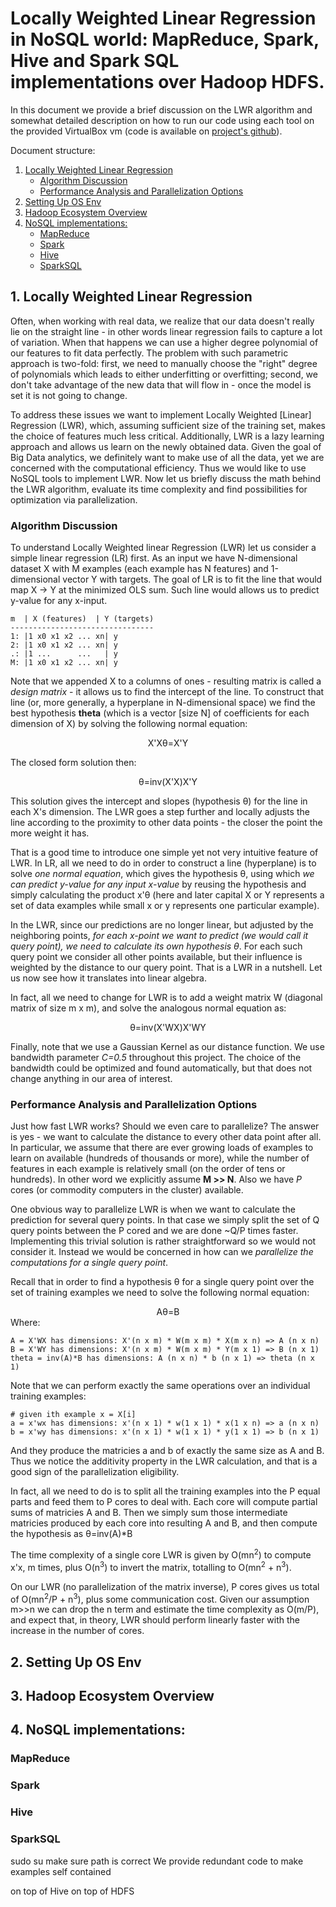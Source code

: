 # Locally Weighted Linear Regression in NoSQL world: MapReduce, Spark, Hive and Spark SQL implementations over Hadoop HDFS.

In this document we provide a brief discussion on the LWR algorithm and somewhat detailed description on how to run our code using each tool on the provided VirtualBox vm (code is available on [project's github](https://github.com/alexsalo/nosql-locally-weighted-regression)).

Document structure:
1. [Locally Weighted Linear Regression](#lwr)
    - [Algorithm Discussion](#lwr-discussion)
    - [Performance Analysis and Parallelization Options](#lwr-performance)
2. [Setting Up OS Env](#os-setup)
3. [Hadoop Ecosystem Overview](#hadoop-overview)
4. [NoSQL implementations:](#nosql)
    - [MapReduce](#nosql-mapreduce)
    - [Spark](#nosql-spark)
    - [Hive](#nosql-hive)
    - [SparkSQL](#nosql-sparksql)

## 1. Locally Weighted Linear Regression <a id="lwr"></a>
Often, when working with real data, we realize that our data doesn't really lie on the straight line - in other words linear regression fails to capture a lot of variation. When that happens we can use a higher degree polynomial of our features to fit data perfectly. The problem with such parametric approach is two-fold: first, we need to manually choose the "right" degree of polynomials which leads to either underfitting or overfitting; second, we don't take advantage of the new data that will flow in - once the model is set it is not going to change.

To address these issues we want to implement Locally Weighted [Linear] Regression (LWR), which, assuming sufficient size of the training set, makes the choice of features much less critical. Additionally, LWR is a lazy learning approach and allows us learn on the newly obtained data. Given the goal of Big Data analytics, we definitely want to make use of all the data, yet we are concerned with the computational efficiency. Thus we would like to use NoSQL tools to implement LWR. Now let us briefly discuss the math behind the LWR algorithm, evaluate its time complexity  and find possibilities for optimization via parallelization.

### Algorithm Discussion <a id="lwr-discussion"></a>
To understand Locally Weighted linear Regression (LWR) let us consider a simple linear regression (LR) first. As an input we have N-dimensional dataset X with M examples (each example has N features) and 1-dimensional vector Y with targets. The goal of LR is to fit the line that would map X -> Y at the minimized OLS sum. Such line would allows us to predict y-value for any x-input.
```shell
m  | X (features)  | Y (targets)  
--------------------------------
1: |1 x0 x1 x2 ... xn| y
2: |1 x0 x1 x2 ... xn| y
.: |1 ...      ...   | y
M: |1 x0 x1 x2 ... xn| y
```
Note that we appended X to a columns of ones - resulting matrix is called a *design matrix* - it allows us to find the intercept of the line. To construct that line (or, more generally, a hyperplane in N-dimensional space) we find the best hypothesis **theta** (which is a vector [size N] of coefficients for each dimension of X) by solving the following normal equation:
<center>X'X&theta;=X'Y</center>

The closed form solution then:
<center>&theta;=inv(X'X)X'Y</center>

This solution gives the intercept and slopes (hypothesis &theta;) for the line in each X's dimension. The LWR goes a step further and locally adjusts the line according to the proximity to other data points - the closer the point the more weight it has.

That is a good time to introduce one simple yet not very intuitive feature of LWR. In LR, all we need to do in order to construct a line (hyperplane) is to solve *one normal equation*, which gives the hypothesis &theta;, using which *we can predict y-value for any input x-value* by reusing the hypothesis and simply calculating the product x'&theta; (here and later capital X or Y represents a set of data examples while small x or y represents one particular example).

In the LWR, since our predictions are no longer linear, but adjusted by the neighboring points, *for each x-point we want to predict (we would call it query point), we need to calculate its own hypothesis &theta;*. For each such query point we consider all other points available, but their influence is weighted by the distance to our query point. That is a LWR in a nutshell. Let us now see how it translates into linear algebra.

In fact, all we need to change for LWR is to add a weight matrix W (diagonal matrix of size m x m), and solve the analogous normal equation as:
<center>&theta;=inv(X'WX)X'WY</center>

Finally, note that we use a Gaussian Kernel as our distance function. We use bandwidth parameter *C=0.5* throughout this project. The choice of the bandwidth could be optimized and found automatically, but that does not change anything in our area of interest.

### Performance Analysis and Parallelization Options <a id="lwr-performance"></a>
Just how fast LWR works? Should we even care to parallelize? The answer is yes - we want to calculate the distance to every other data point after all. In particular, we assume that there are ever growing loads of examples to learn on available (hundreds of thousands or more), while the number of features in each example is relatively small (on the order of tens or hundreds). In other word we explicitly assume **M >> N**. Also we have *P* cores (or commodity computers in the cluster) available.

One obvious way to parallelize LWR is when we want to calculate the prediction for several query points. In that case we simply split the set of Q query points between the P cored and we are done ~Q/P times faster. Implementing this trivial solution is rather straightforward so we would not consider it. Instead we would be concerned in how can we *parallelize the computations for a single query point*.

Recall that in order to find a hypothesis &theta; for a single query point over the set of training examples we need to solve the following normal equation:
<center>A&theta;=B</center>
Where:

```shell
A = X'WX has dimensions: X'(n x m) * W(m x m) * X(m x n) => A (n x n)
B = X'WY has dimensions: X'(n x m) * W(m x m) * Y(m x 1) => B (n x 1)
theta = inv(A)*B has dimensions: A (n x n) * b (n x 1) => theta (n x 1)
```
Note that we can perform exactly the same operations over an individual training examples:
```shell
# given ith example x = X[i]
a = x'wx has dimensions: x'(n x 1) * w(1 x 1) * x(1 x n) => a (n x n)
b = x'wy has dimensions: x'(n x 1) * w(1 x 1) * y(1 x 1) => b (n x 1)
```
And they produce the matricies a and b of exactly the same size as A and B. Thus we notice the additivity property in the LWR calculation, and that is a good sign of the parallelization eligibility.

In fact, all we need to do is to split all the training examples into the P equal parts and feed them to P cores to deal with. Each core will compute partial sums of matricies A and B. Then we simply sum those intermediate matricies produced by each core into resulting A and B, and then compute the hypothesis as &theta;=inv(A)\*B

The time complexity of a single core LWR is given by O(mn<sup>2</sup>) to compute x'x, m times, plus O(n<sup>3</sup>) to invert the matrix, totalling to O(mn<sup>2</sup> + n<sup>3</sup>).

On our LWR (no parallelization of the matrix inverse), P cores gives us total of O(mn<sup>2</sup>/P + n<sup>3</sup>), plus some communication cost. Given our assumption m>>n we can drop the n term and estimate the time complexity as O(m/P), and expect that, in theory, LWR should perform linearly faster with the increase in the number of cores.

## 2. Setting Up OS Env <a id="os-setup"></a>

## 3. Hadoop Ecosystem Overview <a id="hadoop-overview"></a>

## 4. NoSQL implementations: <a id="nosql"></a>
### MapReduce  <a id="nosql-mapreduce"></a>
### Spark <a id="nosql-spark"></a>
### Hive <a id="nosql-hive"></a>
### SparkSQL <a id="nosql-sparksql"></a>


sudo su
make sure path is correct
We provide redundant code to make examples self contained

on top of Hive on top of HDFS
